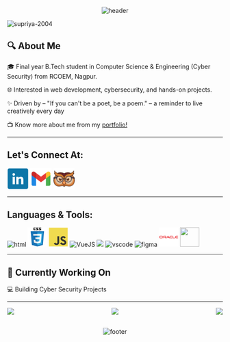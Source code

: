 <!-- Header -->
<p align="center">
<img src="https://capsule-render.vercel.app/api?type=waving&color=timeGradient&height=100&section=header&text=Meet%20Supriya!&fontSize=60&animation=fadeIn" alt="header"></p>
<p align="left"> <img src="https://komarev.com/ghpvc/?username=supriya-2004&label=Profile%20views&color=0e75b6&style=flat" alt="supriya-2004" /> </p>

<!--Summary | portfolio link-->
<h2>🔍 About Me </h2>

🎓 Final year B.Tech student in Computer Science & Engineering (Cyber Security) from RCOEM, Nagpur.

🌐 Interested in web development, cybersecurity, and hands-on projects.

✨ Driven by – "If you can't be a poet, be a poem." – a reminder to live creatively every day

📺 Know more about me from my [portfolio!](https://my-portfolio-supriya-pashines-projects.vercel.app/)

---

<!-- Heading | Connect --> 
<h2> Let's Connect At:</h2>
<a href="https://www.linkedin.com/in/supriyapas284/"><img height="50" src="images/linkedin2.png"/></a>
<a href="mailto:pashinesupriya@gmail.com" target="_blank"><img height="50" src="images/gmail.png"/></a>
<a href="https://codolio.com/profile/supriya-2004"><img height="50" src="images/codolio.png"/></a>

---

<!--languages and tools-->
<h2>Languages & Tools:</h2>
<p align=left>
<img src="https://cdn.jsdelivr.net/gh/devicons/devicon/icons/html5/html5-original.svg" alt="html" width="45" height="45"/>
<img src="https://raw.githubusercontent.com/devicons/devicon/master/icons/css3/css3-original-wordmark.svg" alt="css3" width="45" height="45" />
<img src="https://raw.githubusercontent.com/devicons/devicon/master/icons/javascript/javascript-original.svg" alt="javascript" width="45" height="45" />
<img src="https://cdn.jsdelivr.net/gh/devicons/devicon/icons/vuejs/vuejs-original-wordmark.svg" alt="VueJS" width="45" height="45"/>
<img src="https://www.vectorlogo.zone/logos/java/java-vertical.svg" width="40"/>
<!--tools-->
<img src="https://cdn.jsdelivr.net/gh/devicons/devicon/icons/vscode/vscode-original.svg" alt="vscode" width="45" height="45"/>
<img src="https://cdn.jsdelivr.net/gh/devicons/devicon/icons/figma/figma-original.svg" alt="figma" width="45" height="45"/>
<img src="https://raw.githubusercontent.com/devicons/devicon/master/icons/oracle/oracle-original.svg" alt="oracle sql" width="45" height="45" />
<img src="https://cdn.jsdelivr.net/gh/devicons/devicon/icons/amazonwebservices/amazonwebservices-plain-wordmark.svg" width="45" height="45"/>
</p>

---

<!-- Currently working on-->
<h2> 📌 Currently Working On </h2>

💻 Building Cyber Security Projects


---

<!--badges streaks-->
<div style="display: flex; justify-content: space-between; align-items: center;">
  <img src="https://github-readme-stats.vercel.app/api?username=supriya-2004&theme=vue-dark&show_icons=true&hide_border=false&count_private=true" />
  <img src="https://github-readme-streak-stats.herokuapp.com/?user=supriya-2004&theme=vue-dark&hide_border=false" />
  <img src="https://github-readme-stats.vercel.app/api/top-langs/?username=supriya-2004&theme=vue-dark&show_icons=true&hide_border=false&layout=compact" />
  <!-- <img src="https://github-profile-trophy.vercel.app/?username=supriya-2004&title=Commit,Repositories,PullRequest,Followers&theme=darkhub" alt="GitHub Trophies"> -->

</div>
<br>



<!--Beyond Tech-->


<!-- Footer -->
<p align="center">
<img src="https://capsule-render.vercel.app/api?type=waving&color=timeGradient&height=100&section=footer&text=Nice%20to%20meet%20you!&fontSize=40" alt="footer"></p>
